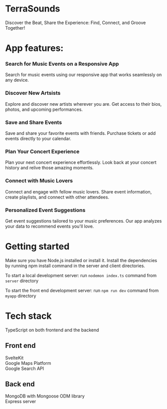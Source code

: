# TerraSounds
Discover the Beat, Share the Experience: Find, Connect, and Groove Together!

# App features:

<h3>Search for Music Events on a Responsive App</h3>
Search for music events using our responsive app that works seamlessly on any device.

<h3>Discover New Artsists</h3>
Explore and discover new artists wherever you are. Get access to their bios, photos, and upcoming performances.

<h3>Save and Share Events</h3>
Save and share your favorite events with friends. Purchase tickets or add events directly to your calendar.

<h3>Plan Your Concert Experience</h3>
Plan your next concert experience effortlessly. Look back at your concert history and relive those amazing moments.

<h3>Connect with Music Lovers</h3>
Connect and engage with fellow music lovers. Share event information, create playlists, and connect with other attendees.

<h3>Personalized Event Suggestions</h3>
Get event suggestions tailored to your music preferences. Our app analyzes your data to recommend events you'll love.


# Getting started
Make sure you have Node.js installed or install it. Install the dependencies by running npm install command in the server and client directories.

To start a local development server:
run `nodemon index.ts` command from `server` directory

To start the front end development server:
run `npm run dev` command from `myapp` directory

# Tech stack
TypeScript on both frontend and the backend

## Front end
SvelteKit<br>
Google Maps Platform
<br>
Google Search API

## Back end
MongoDB with Mongoose ODM library<br>
Express server
